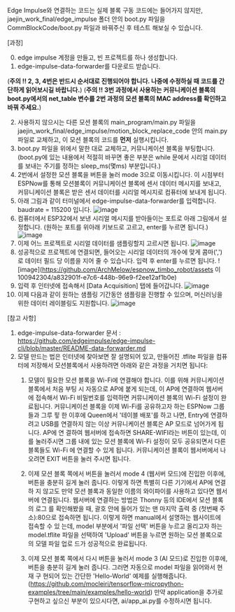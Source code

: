 Edge Impulse와 연결하는 코드는 실제 블록 구동 코드에는 들어가지 않지만, jaejin_work_final/edge_impulse 폴더 안의 boot.py 파일을 CommBlockCode/boot.py 파일과 바꿔주신 후 테스트 해보실 수 있습니다. 


[과정]

0. edge impulse 계정을 만들고, 빈 프로젝트를 하나 생성합니다.
1. edge-impulse-data-forwarder를 다운로드 받습니다.

(**주의 !! 2, 3, 4번은 반드시 순서대로 진행되어야 합니다. 나중에 수정하실 때 코드를 간단하게 읽어보시길 바랍니다.**)
(**주의 !! 3번 과정에서 사용하는 커뮤니케이션 블록의 boot.py에서의 net_table 변수를 2번 과정의 모션 블록의 MAC address를 확인하고 바꿔 주세요.**)

2. 사용하지 않으시는 다른 모션 블록의 main_program/main.py 파일을 jaejin_work_final/edge_impulse/motion_block_replace_code 안의 main.py 파일로 교체하고, 이 모션 블록의 코드를 **먼저** 실행시킵니다.
3. boot.py 파일을 위에서 말한 대로 교체하고, 커뮤니케이션 블록을 부팅합니다. (boot.py에 있는 내용에서 적절히 바꾸면 좋은 부분은 while 문에서 시리얼 데이터를 보내는 주기를 정하는 sleep_ms(몇ms) 부분입니다.) 
4. 2번에서 설정한 모션 블록을 버튼을 눌러 mode 3으로 이동시킵니다. 이 시점부터 ESPNow를 통해 모션블록이 커뮤니케이션 블록에 센서 데이터 메시지를 보내고, 커뮤니케이션 블록은 받은 센서 데이터를 시리얼 메시지로 컴퓨터에 보내게 됩니다.
5. 아래 그림과 같이 터미널에서 edge-impulse-data-forwarder를 입력합니다. baudrate = 115200 입니다.
   ![image](https://github.com/ArchMelow/espnow_timbo_robot/assets/100942304/d68be12b-1630-4595-8461-1ca43e598ff2)
6. 컴퓨터에서 ESP32에서 보낸 시리얼 메시지를 받아들이는 포트로 아래 그림에서 설정합니다. (원하는 포트를 위아래 키보드로 고르고, enter를 누르면 됩니다.)
   ![image](https://github.com/ArchMelow/espnow_timbo_robot/assets/100942304/08b413e4-f7af-4ba9-8a3b-d20185cf89b6)
7. 이제 어느 프로젝트로 시리얼 데이터를 샘플링할지 고르시면 됩니다.
   ![image](https://github.com/ArchMelow/espnow_timbo_robot/assets/100942304/97764318-19b7-4378-875d-8add00182c0d)
8. 성공적으로 프로젝트에 연결되면, 들어오는 시리얼 데이터의 개수에 맞게 콤마(',')로 데이터 필드 당 이름을 지어 줄 수 있습니다. 입력 후 enter를 누르면 됩니다.
   ![image](https://github.com/ArchMelow/espnow_timbo_robot/assets 이100942304/a832901f-e7c6-448b-96e9-f2ee12af1b0e)
9. 입력 후 인터넷에 접속해서 [Data Acquisition] 탭에 들어갑니다.
   ![image](https://github.com/ArchMelow/espnow_timbo_robot/assets/100942304/c5c8430c-f8e4-4fad-a11e-9dfef39de1ee)
10. 이제 다음과 같이 원하는 샘플링 기간동안 샘플링을 진행할 수 있으며, 머신러닝을 위한 데이터 레이블링도 지원합니다.
   ![image](https://github.com/ArchMelow/espnow_timbo_robot/assets/100942304/3d06bc1d-5fce-426c-a167-a1096b04e856)

[참고 사항] 
1. edge-impulse-data-forwarder 문서 : https://github.com/edgeimpulse/edge-impulse-cli/blob/master/README-data-forwarder.md
2. 모델 만드는 법은 인터넷에 찾아보면 잘 설명되어 있고, 만들어진 .tflite 파일을 컴퓨터에 저장해서 모션블록에서 사용하려면 아래와 같은 과정을 거치면 됩니다:
   1) 모델이 필요한 모션 블록을 Wi-Fi에 연결해야 합니다. 이를 위해 커뮤니케이션 블록에서 처음 부팅 시 자동으로 AP에 붙게 되는데, 이 AP에 연결하여 웹서버에
      접속해서 Wi-Fi 비밀번호를 입력하면 커뮤니케이션 블록의 Wi-Fi 설정이 완료됩니다. 커뮤니케이션 블록을 이제 Wi-Fi를 공유하고자 하는 ESPNow 그룹들과 그루
      핗 한 이후에 Queen에서 '테이블 배포'를 하고 나면, Entry에 연결하려고 USB를 연결하지 않는 이상 커뮤니케이션 블록은 AP 모드로 넘어가게 됩니다. AP에 연
      결하여 웹서버에 접속하면 SHARE-WIFI라는 버튼이 있는데, 이를 눌러주시면 그룹 내에 있는 모션 블록에 Wi-Fi 설정이 모두 공유되면서 다른 블록들도 Wi-Fi 에
      연결할 수 있게 됩니다. 커뮤니케이션 블록이 웹서버에서 나오려면 EXIT 버튼을 눌러 주시면 됩니다.

   2) 이제 모션 블록 쪽에서 버튼을 눌러서 mode 4 (웹서버 모드)에 진입한 이후에, 버튼을 충분히 길게 눌러 줍니다. 이렇게 하면 특별히 다른 기기에서 AP에 연결하
      지 않고도 만약 모션 블록과 동일한 이름의 와이파이를 사용하고 있다면 웹서버에 연결됩니다. 웹서버에 연결하는 방법은 Thonny 등의 IDE에서 모션 블록의 로그
      를 확인해봤을 때, 괄호 안에 들어가 있는 맨 마지막 출력 중 (첫번째 주소):80으로 접속하면 됩니다. 이렇게 하면 manual에서 설명하는 웹사이트에 접속할 수 있
      는데, model 부분에서 '파일 선택' 버튼을 누르고 올리고자 하는 model.tflite 파일을 선택하여 'Upload' 버튼을 누르면 원하는 모션 블록으로의 모델 파일 업로
      드가 성공적으로 완료됩니다.

   3) 이제 모션 블록 쪽에서 다시 버튼을 눌러서 mode 3 (AI 모드)로 진입한 이후에, 버튼을 충분히 길게 눌러 줍니다. 그러면 자동으로 model 파일을 읽어와서 현재 구
      현되어 있는 간단한 'Hello-World' 예제를 실행해줍니다. (https://github.com/mocleiri/tensorflow-micropython-examples/tree/main/examples/hello-world)
      만약 application을 추가로 구현하고 싶으신 부분이 있으시다면, ai/app_ai.py를 수정하시면 됩니다.





